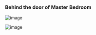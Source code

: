 ### Behind the door of Master Bedroom

![image](https://github.com/user-attachments/assets/bbe425f8-22ac-426f-a5e2-038de2334f15)

![image](https://github.com/user-attachments/assets/a55369c0-3c13-45a0-9f09-7491d43ec150)
